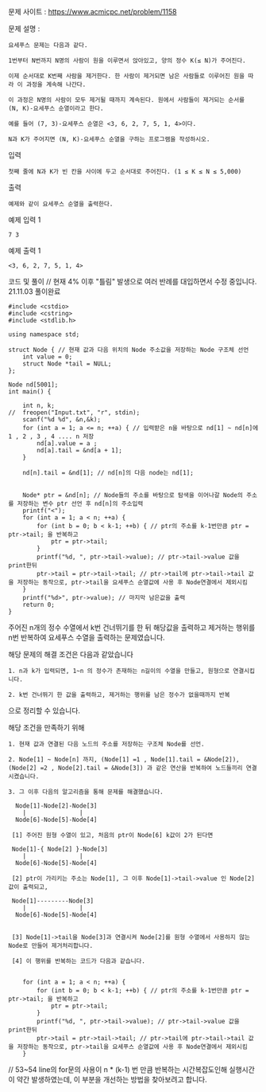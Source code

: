 문제 사이트 : https://www.acmicpc.net/problem/1158

문제 설명 :

	요세푸스 문제는 다음과 같다.

	1번부터 N번까지 N명의 사람이 원을 이루면서 앉아있고, 양의 정수 K(≤ N)가 주어진다. 
	
	이제 순서대로 K번째 사람을 제거한다. 한 사람이 제거되면 남은 사람들로 이루어진 원을 따라 이 과정을 계속해 나간다.
	
	이 과정은 N명의 사람이 모두 제거될 때까지 계속된다. 원에서 사람들이 제거되는 순서를 (N, K)-요세푸스 순열이라고 한다. 
	
	예를 들어 (7, 3)-요세푸스 순열은 <3, 6, 2, 7, 5, 1, 4>이다.

	N과 K가 주어지면 (N, K)-요세푸스 순열을 구하는 프로그램을 작성하시오.

입력

	첫째 줄에 N과 K가 빈 칸을 사이에 두고 순서대로 주어진다. (1 ≤ K ≤ N ≤ 5,000)

출력

	예제와 같이 요세푸스 순열을 출력한다.

예제 입력 1 

	7 3
	
예제 출력 1 

	<3, 6, 2, 7, 5, 1, 4>

코드 및 풀이 // 현재 4% 이후 "틀림" 발생으로 여러 반례를 대입하면서 수정 중입니다. 21.11.03 풀이완료


	#include <cstdio>
	#include <cstring>
	#include <stdlib.h>

	using namespace std;

	struct Node { // 현재 값과 다음 위치의 Node 주소값을 저장하는 Node 구조체 선언
		int value = 0;
		struct Node *tail = NULL;
	};

	Node nd[5001];
	int main() {

		int n, k;
	//	freopen("Input.txt", "r", stdin);
		scanf("%d %d", &n,&k);
		for (int a = 1; a <= n; ++a) { // 입력받은 n을 바탕으로 nd[1] ~ nd[n]에   1 , 2 , 3 , 4 .... n 저장
			nd[a].value = a ;
			nd[a].tail = &nd[a + 1];
		}

		nd[n].tail = &nd[1]; // nd[n]의 다음 node는 nd[1];


		Node* ptr = &nd[n]; // Node들의 주소를 바탕으로 탐색을 이어나갈 Node의 주소를 저장하는 변수 ptr 선언 후 nd[n]의 주소입력
		printf("<");
		for (int a = 1; a < n; ++a) {
			for (int b = 0; b < k-1; ++b) { // ptr의 주소를 k-1번만큼 ptr = ptr->tail; 을 반복하고
				ptr = ptr->tail;
			}
			printf("%d, ", ptr->tail->value); // ptr->tail->value 값을 print한뒤
			ptr->tail = ptr->tail->tail; // ptr->tail에 ptr->tail->tail 값을 저장하는 동작으로, ptr->tail을 요세푸스 순열값에 사용 후 Node연결에서 제외시킴
		} 
		printf("%d>", ptr->value); // 마지막 남은값을 출력
		return 0;
	}

주어진 n개의 정수 수열에서 k번 건너뛰기를 한 뒤 해당값을 출력하고 제거하는 행위를 n번 반복하여 요세푸스 수열을 출력하는 문제였습니다.

해당 문제의 해결 조건은 다음과 같았습니다

	1. n과 k가 입력되면, 1~n 의 정수가 존재하는 n길이의 수열을 만들고, 원형으로 연결시킵니다.

	2. k번 건너뛰기 한 값을 출력하고, 제거하는 행위를 남은 정수가 없을때까지 반복

으로 정리할 수 있습니다.

해당 조건을 만족하기 위해 

	1. 현재 값과 연결된 다음 노드의 주소를 저장하는 구조체 Node를 선언.

	2. Node[1] ~ Node[n] 까지, (Node[1] =1 , Node[1].tail = &Node[2]), (Node[2] =2 , Node[2].tail = &Node[3]) 과 같은 연산을 반복하여 노드들끼리 연결시켰습니다.

	3. 그 이후 다음의 알고리즘을 통해 문제를 해결했습니다.

	  Node[1]-Node[2]-Node[3]
	    |               |
	  Node[6]-Node[5]-Node[4] 

	 [1] 주어진 원형 수열이 있고, 처음의 ptr이 Node[6] k값이 2가 된다면

	 Node[1]-{ Node[2] }-Node[3]     
	    |               |
	  Node[6]-Node[5]-Node[4] 

	 [2] ptr이 가리키는 주소는 Node[1], 그 이후 Node[1]->tail->value 인 Node[2] 값이 출력되고, 

	 Node[1]---------Node[3]     
	    |               |
	  Node[6]-Node[5]-Node[4]    


	 [3] Node[1]->tail을 Node[3]과 연결시켜 Node[2]를 원형 수열에서 사용하지 않는 Node로 만들어 제거처리합니다.

	 [4] 이 행위를 반복하는 코드가 다음과 같습니다.


		for (int a = 1; a < n; ++a) {
			for (int b = 0; b < k-1; ++b) { // ptr의 주소를 k-1번만큼 ptr = ptr->tail; 을 반복하고
				ptr = ptr->tail;
			}
			printf("%d, ", ptr->tail->value); // ptr->tail->value 값을 print한뒤
			ptr->tail = ptr->tail->tail; // ptr->tail에 ptr->tail->tail 값을 저장하는 동작으로, ptr->tail을 요세푸스 순열값에 사용 후 Node연결에서 제외시킴
		} 

// 53~54 line의 for문의 사용이 n * (k-1) 번 만큼 반복하는 시간복잡도인해 실행시간이 약간 발생하였는데, 이 부분을 개선하는 방법을 찾아보려고 합니다.
